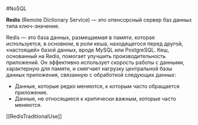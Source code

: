 #NoSQL 

__Redis__ (Remote Dictionary Service) — это опенсорсный сервер баз данных типа ключ-значение. 

Redis — это база данных, размещаемая в памяти, которая используется, в основном, в роли кеша, находящегося перед другой, «настоящей» базой данных, вроде MySQL или PostgreSQL. Кеш, основанный на Redis, помогает улучшить производительность приложений. Он эффективно использует скорость работы с данными, характерную для памяти, и смягчает нагрузку центральной базы данных приложения, связанную с обработкой следующих данных:

- Данные, которые редко меняются, к которым часто обращается приложение.    
- Данные, не относящиеся к критически важным, которые часто меняются.

[[RedisTraditionalUse]]